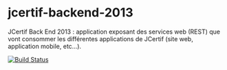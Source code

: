 jcertif-backend-2013
====================

JCertif Back End 2013 : application exposant des services web (REST) que vont consommer les différentes applications de JCertif (site web, application mobile, etc…).


[![Build Status](http://192.95.24.101:8080/jenkins/job/JCertif%20Backend%202013/badge/icon)](http://192.95.24.101:8080/jenkins/job/JCertif%20Backend%202013/)
